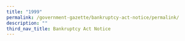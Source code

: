 ```yaml
---
title: "1999"
permalink: /government-gazette/bankruptcy-act-notice/permalink/
description: ""
third_nav_title: Bankruptcy Act Notice
---
```

